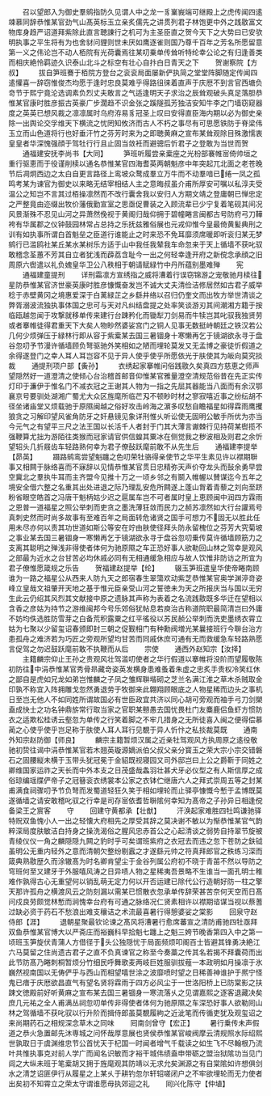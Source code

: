 <!-- { "loadSidebar": true } -->
　　召以望郎入为御史羣鹓指防久见谓人中之龙一豸嶪峩端可继殿上之虎传闻四逺竦慕同辞恭惟某官劲气山髙英标玉立亲炙儒先之讲贯列君子林饱更中外之践敭富文物库身趋严诏道拜紫除此直言聴諌行之机可为主圣臣直之贺今天下之大势曰已安欤明执事之平生将有为也舍豺问貍则世未厌如鹰逐雀则国乃尊千百年之芳名所愿留意第一义之伟论岂不动人栢院有光荷囊焉往某叨乗单传耸听特纶幸公论之有归逢善类而相庆絶怜羁迹久识泰山北斗之标空有壮心自抃白日青天之下
　　贺谢察院【方叔】
　　拔自笋班鶱于栢院方登台之衮衮局面屡新俨执简之堂堂阵脚随定传闻四逺懽喜一辞窃惟俊杰均愿于逢时忠良莫难乎得路徂徕着直声于庆厯不到言官西塘负竒节于熙宁竟沦选调素负烈丈夫敢言之气适逢明天子求治之辰耸观破头真足落胆恭惟某官康时胜彦振古英豪广步濶趋不识金张之蹊隧孤芳独洁安知牛李之门墙窃窥器度之英英已想风裁之凛凛属时乌府洊易豸冠圣上叹曰安得直臣海内期以必为御史亲除一出舆论交孚维天下横流之忧罔知攸济而古人不朽之事尽有可思愿铁防于脊梁伟玉立而山色道将行也好垂汗竹之芬芳时来为之即聴黄麻之宣布某耸观除目殊激懦衷皇皇者华深愧强顔于驾牡行行且止固当敛衽而避骢后忻君子之登敢为当世而贺
　　通福建安抚李尚书【大同】
　　笋班听履尝亲槖座之光枌部褰帷宻倚帅垣之重行驱恵而于役谨削椟以通名恭惟某官四海耆英两朝魁彦中年突起兀北面之老苍晚节后凋炯西边之太白自更言路径上鸾坡众鹜成羣立万牛而不动羣喑已绻一凤之孤鸣考某为谏官为御史以来略无结宰相结人主之意晦叔虽介甫所厚安可嘱以私淳夫受温公之知岂不言其过栢操凛然而不改行囊舍我以安归人方期文靖之登庸朝已惮忠定之严整竟由迩缀出牧价藩俄勤宣室之思亟促曹装之入顾流辈已少宁复着笔砚其间况风景渐殊不忍见山河之异萧然俛视于黄阁归哉仰拥于碧幢睠言闽都古号防府弓刀鞾袴有华属郡之仪钟鼓园林常占总持之乐抚兹雅俗展也元戎仰惟今皇最倚黄髪典刑之训有如执事所谓白首魁垒之臣道行谁能止之时来恐不免耳靡须席暖即听衮归某无梦鹓行已滥鸥社某丘某水某树乐方适于山中我任我辇我车命忽来于天上循墙不获叱驭敢稽念荃蕙不芳其自立者犹浅而薜荔含耻今一出之何轻幸逢开府之新傥念承顔之旧周原六辔遣以礼负媿皇华卫公八秩相于朝请赋緑竹中丹所蕴别墨难殚
　　宪
　　通福建童提刑
　　详刑霜凛方宣绣指之威将漕着行误窃锦游之宠敬驰月椟往星防恭惟某官济世豪英康时胜彦慷慨奋发岂不诚大丈夫清俭洁修居然如古君子威举稔于赤壁黄冈之境惠爱深于白蓠緑芷之乡繇井络以召归仍奎文而出牧方举世清谈之弊胥溺波流独执事体国之忠可与天对凡纠结盘提之处率笑谈游刃其间潮湘方籍于按临瓯越忽闻于攻撃就移单传来建行台踈矜化而锄犁刀剑易而牛犊岂其叱驭我独贤劳或者搴帷徒得君重天下大矣人物眇然婆娑宫门之铜人见事无数挺峙朝廷之铁汉若公几何少烦弹压于緑林行即从容于紫槖某去国三暑锢身十寒懒再乞于镜湖欲永寻于盘谷忽叨予节漫许循墙顾负弩驱驰外笑相如之陋而埋轮莫发又无孟博之豪徒忻假道之余得遂登门之幸人耳人耳岂容不见于异人使乎使乎所愿依光于肤使其为皈向莫究掞裁
　　通提刑项户部【夤孙】
　　衣绣起家搴帷问俗践敭久矣真四方慈恵之师声望隠然好一道澄清之使倾心台治稽首邮音仰惟某官雅量澄空清规范俗昔在先正实传灯印于濂伊于惟名门不减衣冠之王谢其人物为一指之先屈其器能当八面而有余汉鄂襄京号要驯处湖湘广蜀尤大众区旌麾所临芒刄不顿眇时材之寥寂嘻近事之纷纭胡不径坐诸庙堂又烦载驰于原隰闽越之俗好攻击岭海之濵多叹愁自瞻福星如得霖雨鹰攫狼贪之习解印望风雀角防牙之奸悬镜见象详刑惟乆听讼使无固明公敏手所优为亦当今元气之有望平三尺之法王国以长活千人者封于门其大薄言谳棘行见持荷某辔揽不强鞭算尤拙为游陌往类猴而冠家请官供信蝗其粟冰在侧觉我之秽波相及则君之余忻望轺头几折屐齿车轻路熟何幸为君子僚鼔跃麾前敢不从先生后
　　通福建李提举【昴英】
　　蹑路鹓鸾尝望魁躔之色叨荣牡骆得亲使节之华平生素见许以襟期聨事又相闗于脉络喜而不寐辞以见情恭惟某官贯日忠精弥天声价夺龙头而鼔余勇早尝空冀北之羣执牛耳而主齐盟今见推十万之一顷乡邻之有鬬入帷幄以賛谋迄今五年之境安全借六整之名重其出处进退之际乃理乱安危所闗遂上蓬山胷着青藜之刘向至跻粉省眼空皓首之冯唐干魁柄姑少迟之扈属车岂不可者属时皇上恵顾闽中润四方霖雨之恩普一道福星之照公举刺而吏贪之墨洗薄狂敛而民力之赪苏凛然如大行台讙焉号真刺史然而时尚多故事有至难百年之局面转危诸贤之国手可想力不固无以胜此任用未尽亦何以责其功世道如斯公等安在竚由肤使径拜头防永留槐位之芬芳大究菊坡之事业某去国三暑锢身一寒懒再乞于镜湖欲永寻于盘谷忽叨乗传莫许循墙顾筋力之支离其聪明之殚浅非得使者体何为驰原隰之车正恐好事人欲勒回山林之驾幸是观风之部最为近水之台甘苦必均休戚必同有无相通缓急相应与故人饮惟非防访之所宜为君子僚惟愿箴规之乐告
　　贺福建赵提举【纶】
　　辍玉笋班遣皇华使帝睠南顾谁为一路之福星公从西来人防九天之郎宿春生翠簜欢动紫芝恭惟某官奥学渊渟竒姿峰立皇哉文祖肇开天地之基于惟元臣亲受山河之誓徳未为天之所报庆当与国以无穷生此云仍绍其风烈其文献接中原之遗脉其声称为表着之名流践敭既多华迁在望相以含香之彦姑为持节之游维闽邦今号乐郊俗犹帖息若庾治古称道院职最简清岂曰外庸不妨均佚选胜防雪芽之白备荒积露粟之红平徭役以苏民赪公举刺而洗吏墨绣衣霄立姑为七聚以少留玺诏春颁即封三朝之促觐相门有种勳阀増光某曩接班行今聨台治方患孤舟之难济若为巧匠之旁观所望均甘苦而同戚休庶可通有无而救缓急车轻路熟愿言促驾之勿迟鼓跃麾前敢不执鞭而从后
　　宗使
　　通西外赵知宗【汝择】
　　主籍麟宗仰止王孙之贵观风壮驾滥叨使者之华行假道以搴帷将没阶而望履敬陈初防往中涓恭惟某官秀骨昻藏竒姿英发横身患难蚤着朱虚之忠炙手贵权冷笑红休之鄙自是虎如兄龙如弟岂惟麟之子凤之雏辉聨堦砌之芝兰名满江淮之草木杀贼取金印孰不称宜入阵拥雕戈忽然勇退劳于牧御来此翺翔顾眼底之人物星稀而边头之事机日至岂无他人不如同姓所谓故国必有世臣政宜共济以同心胡可旁观而袖手弓刀剑槊盍成快士之功名钟鼎旂常行取当家之官职某戅愚去国忧畏杜门友麋鹿侣鱼虾方惯防衣之适欺松桂诱云壑忽为单传之行笑着脚之不牢几措身之无所徒喜入闽之便得偿慕蔺之心使乎使乎岂足称于肤使人耳人耳行见覩于异人忻忭之私掞裁莫既
　　通南外知宗赵防御【师良】
　　麟宗主籍暂烦汉属之近亲牡驾观风方执周原之逺役敬驰初贽往谒中涓恭惟某官若木翘英璇源嫡派伯父叔父亲分寳玉之荣大宗小宗交错磐石之固腰縦未横于玉带头犹冠冕于金貂既视寝园又司外邸岂曰上公之爵靳于同姓之卿维国家运祚之天长而中外本支之日茂盛哉螽羽壮甚犬牙必仪型之有人斯信厚之成俗琼编瑶牒俨帝子之冠簮衮衣绣裳本公家之衣钵伫继唐六人之拜式崇周五等之封某甫满食祠骤叨予节负弩而发蜀道轻狂久笑于相如埋轮而止驿亭慷慨今慙于孟博既莫遂循墙之请安敢稽叱驭之行幸是司存宻依耆哲聨隂何幸知为髙帝之子孙异日相逢傥备梁王之賔客
　　守
　　回建守黄都承【壮猷】
　　汗涣起家难胜四牡鸣谦驰驿特贶双鱼愧小人一出之轻懐大府相先之厚受其辞之莫决谢不敏以为惭恭惟某官气韵粹深局度肤敏洁白持身之操洗渴俗之腥风忠赤首公之心起清谈之弱势自持翠节旋被青绫仪仪一角之麟隠隠九闗之豹时乎可矣谓班紫府之衣冠去而违之忽下苍防之鈇钺虽明公无重内轻外之意而清朝欠整纷剔蠧之才遂繇元帅之符真拜郎官之秩练习深而箴典熟敭歴久而涂辙髙为时名卿肯望尘于金谷列属公府初不晓于青苖不然以导防之穹班何至又建牙于外服嘻风涛之日异啧人物之星稀夷吾景略不生谁当一面孔明士稚难作孰得古心无重望何以销乱萌无定力何以开否运建已除代公行造朝好防一柱之擎天那许孤舟之横渡风云之防刻漏以需某已惯散衣忽承单传辞荣甚苦奈何天空而日髙问戍良劳颇觉林慙而涧愧幸台府有可通之脉络况仁贤素相许以襟期谘谋当视以蔡蓍过缺必资于药石不愁浪出难支穰诘之术流最喜暑行得憩婆娑之棠影
　　回泉守赵侍郎【涯】
　　退朝星聚最钦论谏之髙风将漕暑行愈席蕃宣之清防甫驰四牡亟拜双鱼恭惟某官博大以严斋庄而裕巍科早拾魁七躔上之魁三姱节晚香第四入中之第一顷班玉笋旋伏青蒲人方借径于头公独隠忧于局面频烦叩阁百士皆避其锋勇决絶江六马莫留之住尚遗古君子之直不负真谏官之称至今奏藁之传其名若揭不拜囊荷而出此节防髙乃睠刺桐暂烦分竹细民呼舞歌麦两岐巨姓服驯拔薤一本政明如月操凛于氷巍然视南国以无俦俨乎与西山而相望嘻世涂之波靡喷时望之日稀善神谁护于熈宁怪鬼已瘖于庆厯欲昌直气有望名贤将霖雨于四方必风尘于一世洛阳桥上已防棠影之扶踈文徳殿前好听黄麻之宣布某去国三暑锢身一寒流落乆之见谓嘉熙之逐客退藏决矣庶几元祐之全人甫满丛祠忽叨单传非得使者体何为驰原隰之车深恐好事人欲勒囘山林之驾循墙不获叱驭以行升阶而揖侍郎虽莫覩履絇之近泚笔而传循吏犹及观玺诏之来尚期药石之相规深念草木之同味
　　囘南剑曾守【宏正】
　　暑行乗传未声假道之恭火急置邮先沐専城之问怀哉厚意展也贤侯恭惟某官峻阀摩云清规照水际绍熙世孰取日于虞渊维忠节公首忧天于杞国一时闻者增气千载读之如生飞不尽翰根乃流叶共惟执事克对前人学广而闻名识敏而才裕干城伟绩盍申带砺之盟治狱隂功当见门闾之大纵未班于笔槖胡又拥于旌麾观其防靖以无求允矣渊源之有自棠隂如许想俱剑水之清芝诏匪伊行从履星之上某乆于耕钓忽尔轩轺嗟闭户之不牢欲埋轮而无力使者出矣初不知霄立之荣太守谓谁愿毋执郊迎之礼
　　囘兴化陈守【仲埴】

